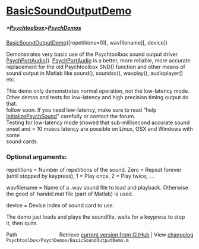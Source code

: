 # [BasicSoundOutputDemo](BasicSoundOutputDemo)
##### >[Psychtoolbox](Psychtoolbox)>[PsychDemos](PsychDemos)

[BasicSoundOutputDemo](BasicSoundOutputDemo)([repetitions=0][, wavfilename][, device])  
  
Demonstrates very basic use of the Psychtoolbox sound output driver  
[PsychPortAudio](PsychPortAudio)(). [PsychPortAudio](PsychPortAudio) is a better, more reliable, more accurate  
replacement for the old Psychtoolbox SND() function and other means of  
sound output in Matlab like sound(), soundsc(), wavplay(), audioplayer()  
etc.  
  
This demo only demonstrates normal operation, not the low-latency mode.  
Other demos and tests for low-latency and high precision timing output do that.  
follow soon. If you need low-latency, make sure to read "help  
[InitializePsychSound](InitializePsychSound)" carefully or contact the forum.  
Testing for low-latency mode showed that sub-millisecond accurate sound  
onset and < 10 msecs latency are possible on Linux, OSX and Windows with some  
sound cards.  
  
  
### Optional arguments:  
  
repetitions = Number of repetitions of the sound. Zero = Repeat forever  
(until stopped by keypress), 1 = Play once, 2 = Play twice, ....  
  
wavfilename = Name of a .wav sound file to load and playback. Otherwise  
the good ol' handel.mat file (part of Matlab) is used.  
  
device = Device index of sound card to use.  
  
The demo just loads and plays the soundfile, waits for a keypress to stop  
it, then quits.  




<div class="code_header" style="text-align:right;">
  <span style="float:left;">Path&nbsp;&nbsp;</span> <span class="counter">Retrieve <a href=
  "https://raw.github.com/Psychtoolbox-3/Psychtoolbox-3/beta/Psychtoolbox/PsychDemos/BasicSoundOutputDemo.m">current version from GitHub</a> | View <a href=
  "https://github.com/Psychtoolbox-3/Psychtoolbox-3/commits/beta/Psychtoolbox/PsychDemos/BasicSoundOutputDemo.m">changelog</a></span>
</div>
<div class="code">
  <code>Psychtoolbox/PsychDemos/BasicSoundOutputDemo.m</code>
</div>


